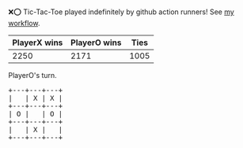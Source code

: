 :x::o: Tic-Tac-Toe played indefinitely by github action runners! See [my workflow](.github/workflows/play.yaml).

|PlayerX wins|PlayerO wins|Ties|
|-|-|-|
|2250|2171|1005|

PlayerO's turn.

<pre>
+---+---+---+
|   | X | X |
+---+---+---+
| O |   | O |
+---+---+---+
|   | X |   |
+---+---+---+
</pre>